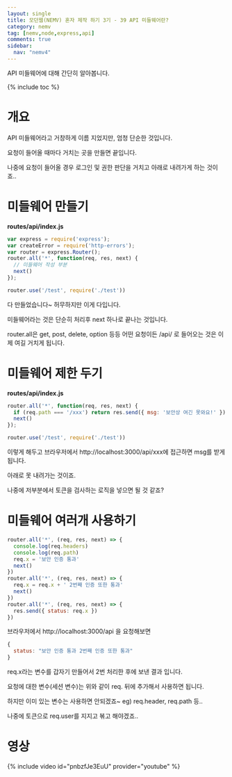 ```yaml
---
layout: single
title: 모던웹(NEMV) 혼자 제작 하기 3기 - 39 API 미들웨어란?
category: nemv
tag: [nemv,node,express,api]
comments: true
sidebar:
  nav: "nemv4"
---
```


API 미들웨어에 대해 간단히 알아봅니다.

{% include toc %}

# 개요

API 미들웨어라고 거창하게 이름 지었지만, 엄청 단순한 것입니다.

요청이 들어올 때마다 거치는 곳을 만들면 끝입니다.

나중에 요청이 들어올 경우 로그인 및 권한 판단을 거치고 아래로 내려가게 하는 것이죠..

# 미들웨어 만들기

**routes/api/index.js**  
```javascript
var express = require('express');
var createError = require('http-errors');
var router = express.Router();
router.all('*', function(req, res, next) {
  // 미들웨어 작성 부분
  next()
});

router.use('/test', require('./test'))
```

다 만들었습니다~ 허무하지만 이게 다입니다.

미들웨어라는 것은 단순히 처리후 next 하나로 끝나는 것입니다.

router.all은 get, post, delete, option 등등 어떤 요청이든 /api/ 로 들어오는 것은 이제 여길 거치게 됩니다.

# 미들웨어 제한 두기

**routes/api/index.js**  
```javascript
router.all('*', function(req, res, next) {  
  if (req.path === '/xxx') return res.send({ msg: '보안상 여긴 못와요!' })
  next()
});

router.use('/test', require('./test'))
```

이렇게 해두고 브라우저에서 http://localhost:3000/api/xxx에 접근하면 msg를 받게 됩니다.

아래로 못 내려가는 것이죠.

나중에 저부분에서 토큰을 검사하는 로직을 넣으면 될 것 같죠?

# 미들웨어 여러개 사용하기

```javascript
router.all('*', (req, res, next) => {
  console.log(req.headers)
  console.log(req.path)
  req.x = '보안 인증 통과'
  next()
})
router.all('*', (req, res, next) => {
  req.x = req.x + ' 2번째 인증 또한 통과'
  next()
})
router.all('*', (req, res, next) => {
  res.send({ status: req.x })
})
```

브라우저에서 http://localhost:3000/api 을 요청해보면

```javascript
{
  status: "보안 인증 통과 2번째 인증 또한 통과"
}
```

req.x라는 변수를 갑자기 만들어서 2번 처리한 후에 보낸 결과 입니다.

요청에 대한 변수(세션 변수)는 위와 같이 req. 뒤에 추가해서 사용하면 됩니다.

하지만 이미 있는 변수는 사용하면 안되겠죠~ eg) req.header, req.path 등..

나중에 토큰으로 req.user를 지지고 볶고 해야겠죠..

# 영상

{% include video id="pnbzfJe3EuU" provider="youtube" %}   




